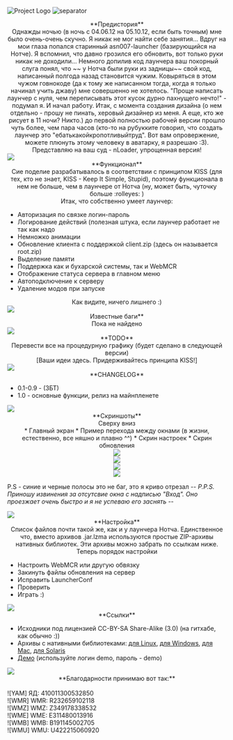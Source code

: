 ![Project Logo]
![separator]



<center>**Предистория**</center>
<center>Однажды ночью (в ночь с 04.06.12 на 05.10.12, если быть точным) мне было очень-очень скучно. Я никак не мог найти себе занятия... Вдруг на мои глаза попался старинный asn007-launcher (базирующийся на Нотче). Я вспомнил, что давно грозился его обновить, вот только руки никак не доходили... Немного допилив код лаунчера ваш покорный слуга понял, что ~~	у Нотча были руки из задницы~~ свой код, написанный полгода назад становится чужим. Ковыряться в этом чужом говнокоде (да к тому же написанном тогда, когда я только начинал учить джаву) мне совершенно не хотелось. "Проще написать лаунчер с нуля, чем переписывать этот кусок дурно пахнущего нечто!" - подумал я. И начал работу. Итак, с момента создания дизайна (о нем отдельно - прошу не пинать, херовый дизайнер из меня. А еще, кто же рисует в 11 ночи? Никто.) до первой полностью рабочей версии прошло чуть более, чем пара часов (кто-то на рубукките говорил, что создать лаунчер это "ебатькакойкропотливыйтруд". Вот вам опровержение, можете плюнуть этому человеку в аватарку, я разрешаю :3). Представляю на ваш суд - nLoader, упрощенная версия!</center>

<img src="https://dl.dropbox.com/u/47530254/separator.png" />

<center>**Функционал**</center>
<center>Сие поделие разрабатывалось в соответствии с принципом KISS (для тех, кто не знает, KISS - Keep It Simple, Stupid), поэтому функционала в нем не больше, чем в лаунчере от Нотча (ну, может быть, чуточку больше :rolleyes: )</center>
<center>Итак, что собственно умеет лаунчер:</center>

* Авторизация по связке логин-пароль
* Логирование действий (полезная штука, если лаунчер работает не так как надо
* Немножко анимации
* Обновление клиента с поддержкой client.zip (здесь он называется root.zip)
* Выделение памяти
* Поддержка как и бухарской системы, так и WebMCR
* Отображение статуса сервера в главном меню
* Автоподключение к серверу
* Удаление модов при запуске

<center>Как видите, ничего лишнего :)</center>

<img src="https://dl.dropbox.com/u/47530254/separator.png" />

<center>Известные баги**</center>
<center>Пока не найдено</center>


<img src="https://dl.dropbox.com/u/47530254/separator.png" />

<center>**TODO**</center>
<center>Перевести все на процедурную графику (будет сделано в следующей версии)</center>
<center>[Ваши идеи здесь. Придерживайтесь принципа KISS!]</center>


<img src="https://dl.dropbox.com/u/47530254/separator.png" />
 



<center>**CHANGELOG**</center>


* 0.1-0.9 - (ЗБТ)
* 1.0 - основные функции, релиз на майнпленете

<img src="https://dl.dropbox.com/u/47530254/separator.png" />
 
<center>**Скриншоты**</center>

<center>Сверху вниз<br />
* Главный экран
* Пример перехода между окнами (в жизни, естественно, все няшно и плавно ^^)
* Скрин настроек
* Скрин обновления</center>
<center><img src="https://dl.dropbox.com/u/47530254/nLoader/min/screen1.png" /></center>
<center><img src="https://dl.dropbox.com/u/47530254/nLoader/min/screen2.png" /></center>
<center><img src="https://dl.dropbox.com/u/47530254/nLoader/min/screen3.png" /></center>
<center><img src="https://dl.dropbox.com/u/47530254/nLoader/min/screen5.png" /></center>


P.S - синие и черные полосы это не баг, это я криво отрезал -_-
P.P.S. Приношу извинения за отсутсвие окна с надписью "Вход". Оно проезжает очень быстро и я не успеваю его заснять -_-
 
<img src="https://dl.dropbox.com/u/47530254/separator.png" />
 
<center>**Настройка**</center>

<center>Список файлов почти такой же, как и у лаунчера Нотча. Единственное что, вместо архивов .jar.lzma используются простые ZIP-архивы нативных библиотек. Эти архивы можно забрать по ссылкам ниже.</center>
<center>Теперь порядок настройки</center>

* Настроить WebMCR или другую обвязку
* Закинуть файлы обновления на сервер
* Исправить LauncherConf
* Проверить
* Играть :)

<img src="https://dl.dropbox.com/u/47530254/separator.png" />
<center>**Ссылки**</center>

* Исходники под лицензией CC-BY-SA Share-Alike (3.0) (на гитхабе, как обычно :))
* Архивы с нативными библиотеками: [для Linux]('http://dev.nextgen.su/demo/nloader-min/files/linux_natives.zip'), [для Windows]('http://dev.nextgen.su/demo/nloader-min/files/windows_natives.zip'), [для Mac]('http://dev.nextgen.su/demo/nloader-min/files/mac_natives.zip'), [для Solaris]('http://dev.nextgen.su/demo/nloader-min/files/sol_natives.zip')
* [Демо]('http://dev.nextgen.su/demo/nloader-min/files/demo.jar') (используйте логин demo, пароль - demo)

<img src="https://dl.dropbox.com/u/47530254/separator.png" />
 
<center>**Благодарности принимаю вот так:**</center><br />
![YAM] ЯД: 410011300532850<br />
![WMR] WMR: R232659102118<br />
![WMZ] WMZ: Z349178338532<br />
![WME] WME: E311480013916<br />
![WMB] WMB: B191145002705<br />
![WMU] WMU: U422215060920<br />

[Project Logo]: https://dl.dropbox.com/u/47530254/logo_nloader.png
[separator]: https://dl.dropbox.com/u/47530254/separator.png
[WMU]: http://www.speed-obmen.ru/engine/autoobmen/template/whiteblue/images/icon/icon-WMU.png
[WMB]: http://ultra-warez.net/images/webmoney/icon_wmb.gif
[WME]: http://www.speed-obmen.ru/engine/autoobmen/template/whiteblue/images/icon/icon-WME.png
[WMZ]: http://www.speed-obmen.ru/engine/autoobmen/template/whiteblue/images/icon/icon-WMZ.png
[WMR]: http://turkmenexchange.com/engine/autoobmen/template/whiteblue/images/icon/icon-WMR.png
[YAM]: http://www.levinkv.ru/wp-content/uploads/2012/04/yandex_money_16x16.png